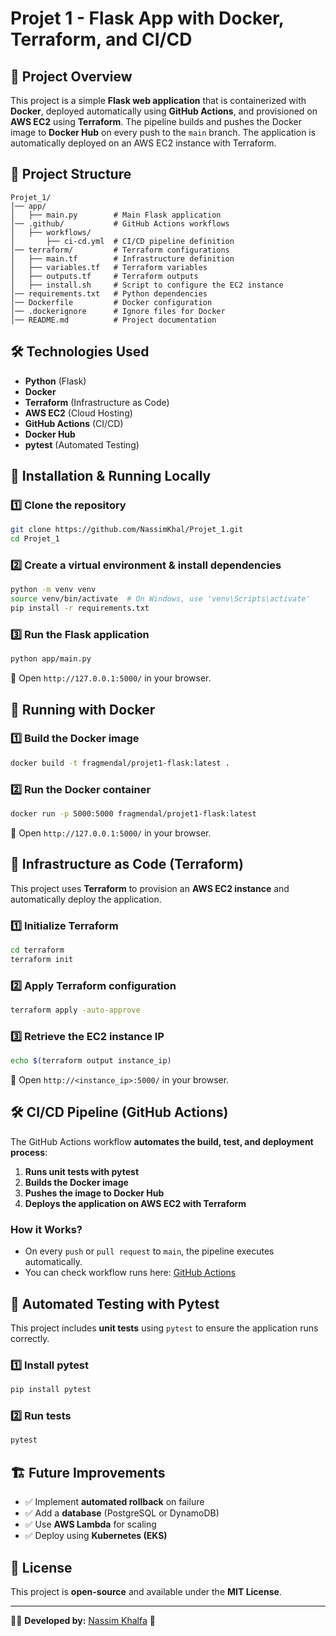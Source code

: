 # Projet 1 - Flask App with Docker, Terraform, and CI/CD

## 🚀 Project Overview
This project is a simple **Flask web application** that is containerized with **Docker**, deployed automatically using **GitHub Actions**, and provisioned on **AWS EC2** using **Terraform**. The pipeline builds and pushes the Docker image to **Docker Hub** on every push to the `main` branch. The application is automatically deployed on an AWS EC2 instance with Terraform.

## 📂 Project Structure
```
Projet_1/
│── app/
│   ├── main.py        # Main Flask application
│── .github/           # GitHub Actions workflows
│   ├── workflows/
│       ├── ci-cd.yml  # CI/CD pipeline definition
│── terraform/         # Terraform configurations
│   ├── main.tf        # Infrastructure definition
│   ├── variables.tf   # Terraform variables
│   ├── outputs.tf     # Terraform outputs
│   ├── install.sh     # Script to configure the EC2 instance
│── requirements.txt   # Python dependencies
│── Dockerfile         # Docker configuration
│── .dockerignore      # Ignore files for Docker
│── README.md          # Project documentation
```

## 🛠️ Technologies Used
- **Python** (Flask)
- **Docker**
- **Terraform** (Infrastructure as Code)
- **AWS EC2** (Cloud Hosting)
- **GitHub Actions** (CI/CD)
- **Docker Hub**
- **pytest** (Automated Testing)

## 🔧 Installation & Running Locally
### 1️⃣ Clone the repository
```bash
git clone https://github.com/NassimKhal/Projet_1.git
cd Projet_1
```

### 2️⃣ Create a virtual environment & install dependencies
```bash
python -m venv venv
source venv/bin/activate  # On Windows, use 'venv\Scripts\activate'
pip install -r requirements.txt
```

### 3️⃣ Run the Flask application
```bash
python app/main.py
```
🚀 Open `http://127.0.0.1:5000/` in your browser.

## 🐓 Running with Docker
### 1️⃣ Build the Docker image
```bash
docker build -t fragmendal/projet1-flask:latest .
```

### 2️⃣ Run the Docker container
```bash
docker run -p 5000:5000 fragmendal/projet1-flask:latest
```
🚀 Open `http://127.0.0.1:5000/` in your browser.

## 🔄 Infrastructure as Code (Terraform)
This project uses **Terraform** to provision an **AWS EC2 instance** and automatically deploy the application.

### 1️⃣ Initialize Terraform
```bash
cd terraform
terraform init
```

### 2️⃣ Apply Terraform configuration
```bash
terraform apply -auto-approve
```

### 3️⃣ Retrieve the EC2 instance IP
```bash
echo $(terraform output instance_ip)
```
🚀 Open `http://<instance_ip>:5000/` in your browser.

## 🛠️ CI/CD Pipeline (GitHub Actions)
The GitHub Actions workflow **automates the build, test, and deployment process**:
1. **Runs unit tests with pytest**
2. **Builds the Docker image**
3. **Pushes the image to Docker Hub**
4. **Deploys the application on AWS EC2 with Terraform**

### How it Works?
- On every `push` or `pull request` to `main`, the pipeline executes automatically.
- You can check workflow runs here: [GitHub Actions](https://github.com/NassimKhal/Projet_1/actions)

## 🌟 Automated Testing with Pytest
This project includes **unit tests** using `pytest` to ensure the application runs correctly.

### 1️⃣ Install pytest
```bash
pip install pytest
```

### 2️⃣ Run tests
```bash
pytest
```

## 🏗️ Future Improvements
- ✅ Implement **automated rollback** on failure
- ✅ Add a **database** (PostgreSQL or DynamoDB)
- ✅ Use **AWS Lambda** for scaling
- ✅ Deploy using **Kubernetes (EKS)**

## 📃 License
This project is **open-source** and available under the **MIT License**.

---

👨‍💻 **Developed by:** [Nassim Khalfa](https://github.com/NassimKhal) 🚀

